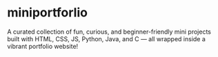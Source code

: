 # miniportforlio
A curated collection of fun, curious, and beginner-friendly mini projects built with HTML, CSS, JS, Python, Java, and C — all wrapped inside a vibrant portfolio website!
